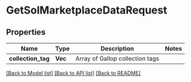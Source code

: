 # GetSolMarketplaceDataRequest

## Properties

Name | Type | Description | Notes
------------ | ------------- | ------------- | -------------
**collection_tag** | **Vec<String>** | Array of Gallop collection tags | 

[[Back to Model list]](../README.md#documentation-for-models) [[Back to API list]](../README.md#documentation-for-api-endpoints) [[Back to README]](../README.md)


